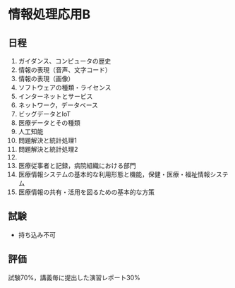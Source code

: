 # 情報処理応用B

## 日程

1. ガイダンス、コンピュータの歴史
2. 情報の表現（音声、文字コード）
3. 情報の表現（画像）
4. ソフトウェアの種類・ライセンス
5. インターネットとサービス
6. ネットワーク，データベース
7. ビッグデータとIoT
8. 医療データとその種類
9. 人工知能
10. 問題解決と統計処理1
11. 問題解決と統計処理2
12. 
13. 医療従事者と記録，病院組織における部門
14. 医療情報システムの基本的な利用形態と機能，保健・医療・福祉情報システム
15. 医療情報の共有・活用を図るための基本的な方策

## 試験

* 持ち込み不可

## 評価

試験70%，講義毎に提出した演習レポート30%
